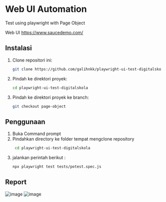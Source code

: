 # Web UI Automation
Test using playwright with Page Object

Web UI https://www.saucedemo.com/

## Instalasi

1. Clone repositori ini:
    ```bash
    git clone https://github.com/galihnkk/playwright-ui-test-digitalskola.git
    ```
2. Pindah ke direktori proyek:
    ```bash
    cd playwright-ui-test-digitalskola
    ```
3. Pindah ke direktori proyek ke branch:
    ```bash
    git checkout page-object
    ```

## Penggunaan

1. Buka Command prompt
2. Pindahkan directory ke folder tempat mengclone repository
   ```bash
    cd playwright-ui-test-digitalskola
    ```
3. jalankan perintah berikut :
    ```bash
    npx playwright test tests/potest.spec.js
    ```

## Report

![image](https://github.com/user-attachments/assets/1b653e66-ef02-41a4-93eb-e33b66b1683e)
![image](https://github.com/user-attachments/assets/1c0246cc-e200-4fe6-854a-556179b10942)
